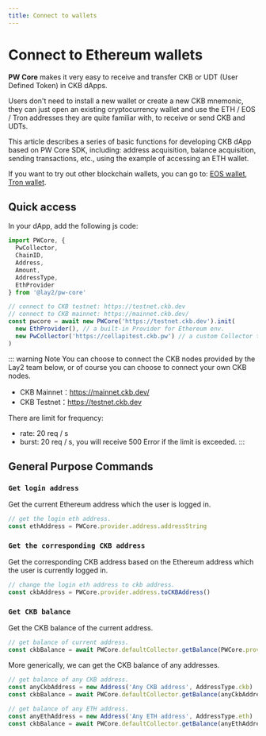 ```yaml
---
title: Connect to wallets
---
```


# Connect to Ethereum wallets

**PW Core** makes it very easy to receive and transfer CKB or UDT (User Defined Token) in CKB dApps.

Users don't need to install a new wallet or create a new CKB mnemonic, they can just open an existing cryptocurrency wallet and use the ETH / EOS / Tron addresses they are quite familiar with, to receive or send CKB and UDTs.

This article describes a series of basic functions for developing CKB dApp based on PW Core SDK, including: address acquisition, balance acquisition, sending transactions, etc., using the example of accessing an ETH wallet.

If you want to try out other blockchain wallets, you can go to: [EOS wallet](./connect-to-eoswallet), [Tron wallet](./connect-to-tronwallet).

## Quick access

In your dApp, add the following js code:

``` js
import PWCore, {
  PwCollector,
  ChainID,
  Address,
  Amount,
  AddressType,
  EthProvider
} from '@lay2/pw-core'

// connect to CKB testnet: https://testnet.ckb.dev
// connect to CKB mainnet: https://mainnet.ckb.dev/
const pwcore = await new PWCore('https://testnet.ckb.dev').init(
  new EthProvider(), // a built-in Provider for Ethereum env.
  new PwCollector('https://cellapitest.ckb.pw') // a custom Collector to retrive cells from cache server.
)
```

::: warning Note
You can choose to connect the CKB nodes provided by the Lay2 team below, or of course you can choose to connect your own CKB nodes.
* CKB Mainnet：https://mainnet.ckb.dev/
* CKB Testnet：https://testnet.ckb.dev

There are limit for frequency:
* rate: 20 req / s
* burst: 20 req / s, you will receive 500 Error if the limit is exceeded.
:::

## General Purpose Commands

### `Get login address`
Get the current Ethereum address which the user is logged in.
``` js
// get the login eth address.
const ethAddress = PWCore.provider.address.addressString
```

### `Get the corresponding CKB address`
Get the corresponding CKB address based on the Ethereum address which the user is currently logged in.
``` js
// change the login eth address to ckb address.
const ckbAddress = PWCore.provider.address.toCKBAddress()
```

### `Get CKB balance`
Get the CKB balance of the current address.
``` js
// get balance of current address.
const ckbBalance = await PWCore.defaultCollector.getBalance(PWCore.provider.address)
```

More generically, we can get the CKB balance of any addresses.
``` js
// get balance of any CKB address.
const anyCkbAddress = new Address('Any CKB address', AddressType.ckb)
const ckbBalance = await PWCore.defaultCollector.getBalance(anyCkbAddress)

// get balance of any ETH address.
const anyEthAddress = new Address('Any ETH address', AddressType.eth)
const ckbBalance = await PWCore.defaultCollector.getBalance(anyEthAddress)
```

